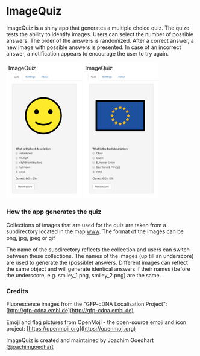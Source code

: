 # ImageQuiz

ImageQuiz is a shiny app that generates a multiple choice quiz. The quize tests the ability to identify images. Users can select the number of possible answers. The order of the answers is randomized. After a correct answer, a new image with possible answers is presented. In case of an incorrect answer, a notification appears to encourage the user to try again.

<img src="ImageQuiz-Faces.png" width="200">
<img src="https://github.com/JoachimGoedhart/ImageQuiz/blob/master/ImageQuiz-Flags.png" width="200">

### How the app generates the quiz

Collections of images that are used for the quiz are taken from a subdirectory located in the map [www](https://github.com/JoachimGoedhart/ImageQuiz/tree/main/www).
The format of the images can be png, jpg, jpeg or gif

The name of the subdirectory reflects the collection and users can switch between these collections.
The names of the images (up till an underscore) are used to generate the (possible) answers. Different images can reflect the same object and will generate identical answers if their names (before the underscore, e.g. smiley_1.png, smiley_2.png) are the same.

### Credits

Fluorescence images from the "GFP-cDNA Localisation Project": [http://gfp-cdna.embl.de](http://gfp-cdna.embl.de)

Emoji and flag pictures from OpenMoji - the open-source emoji and icon project: [https://openmoji.org](https://openmoji.org)
  
ImageQuiz is created and maintained by Joachim Goedhart
[@joachimgoedhart](https://twitter.com/joachimgoedhart)